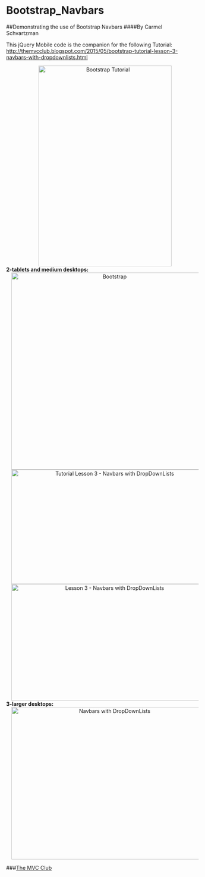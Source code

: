 # Bootstrap_Navbars
##Demonstrating the use of Bootstrap Navbars
####By Carmel Schvartzman

This jQuery Mobile code is the companion for the following Tutorial:
 http://themvcclub.blogspot.com/2015/05/bootstrap-tutorial-lesson-3-navbars-with-dropdownlists.html

<a href="http://themvcclub.blogspot.com/2015/05/bootstrap-tutorial-lesson-3-navbars-with-dropdownlists.html" imageanchor="1" target="_self" style="margin-left: 1em; margin-right: 1em;">


<div class="separator" style="clear: both; text-align: center;">
<a href="http://2.bp.blogspot.com/-sUOmexfFd9I/VV2j7siAsWI/AAAAAAAAK6E/LVBN8XE83BI/s1600/4.png" imageanchor="1" style="margin-left: 1em; margin-right: 1em;"><img alt="Bootstrap Tutorial        " border="0" height="540" src="http://2.bp.blogspot.com/-sUOmexfFd9I/VV2j7siAsWI/AAAAAAAAK6E/LVBN8XE83BI/s540/4.png" width="358" /></a></div>
<div class="separator" style="clear: both;">
<b>
</b></div>
<div class="separator" style="clear: both;">
<b>
</b></div>
<div class="separator" style="clear: both;">
<b>2-tablets and&nbsp;</b><b>medium desktops:</b></div>
<div class="separator" style="clear: both;">
<b>
</b></div>
<div class="separator" style="clear: both; text-align: center;">
<a href="http://2.bp.blogspot.com/-l-qvyhp8_WA/VV2j6yZhHrI/AAAAAAAAK6c/Ca9ip61Gno4/s1600/2.png" imageanchor="1" style="margin-left: 1em; margin-right: 1em;"><img alt="Bootstrap     " border="0" height="530" src="http://2.bp.blogspot.com/-l-qvyhp8_WA/VV2j6yZhHrI/AAAAAAAAK6c/Ca9ip61Gno4/s540/2.png" width="540" /></a></div>
<div class="separator" style="clear: both;">
<b>
</b></div>
<div class="separator" style="clear: both;">
<a href="http://2.bp.blogspot.com/-VdwbB6MBf1w/VV2j6DUh7RI/AAAAAAAAK5s/ZrIz9FBXN2g/s1600/13.png" imageanchor="1" style="margin-left: 1em; margin-right: 1em; text-align: center;"><img alt="Tutorial Lesson 3 - Navbars with DropDownLists        " border="0" height="308" src="http://2.bp.blogspot.com/-VdwbB6MBf1w/VV2j6DUh7RI/AAAAAAAAK5s/ZrIz9FBXN2g/s540/13.png" width="540" /></a></div>
<div class="separator" style="clear: both;">

</div>
<div class="separator" style="clear: both;">
<a href="http://2.bp.blogspot.com/-8gNqWV6_BtA/VV2j6qMrMyI/AAAAAAAAK5w/j8Zylf8Ipnw/s1600/14.png" imageanchor="1" style="margin-left: 1em; margin-right: 1em; text-align: center;"><img alt="Lesson 3 - Navbars with DropDownLists        " border="0" height="314" src="http://2.bp.blogspot.com/-8gNqWV6_BtA/VV2j6qMrMyI/AAAAAAAAK5w/j8Zylf8Ipnw/s540/14.png" width="540" /></a></div>
<div class="separator" style="clear: both;">

</div>
<div class="separator" style="clear: both;">

</div>
<div class="separator" style="clear: both;">

</div>
<div class="separator" style="clear: both;">

</div>
<div class="separator" style="clear: both;">
<b>
</b></div>
<div class="separator" style="clear: both;">
<b>3-larger desktops: </b></div>
<div class="separator" style="clear: both;">
<b>
</b></div>
<div class="separator" style="clear: both;">
<b>
</b></div>
<div class="separator" style="clear: both; text-align: center;">
<a href="http://3.bp.blogspot.com/-YQew3esYkig/VV2j5lv6YZI/AAAAAAAAK6o/n5hgNCneu5o/s1600/1.png" imageanchor="1" style="margin-left: 1em; margin-right: 1em;"><img alt="Navbars with DropDownLists        " border="0" height="410" src="http://3.bp.blogspot.com/-YQew3esYkig/VV2j5lv6YZI/AAAAAAAAK6o/n5hgNCneu5o/s540/1.png" width="540" /></a></div>
<div class="separator" style="clear: both;">
<b>
</b></div>
<div class="separator" style="clear: both;">
<b>
</b></div>


</a>

###<a href="http://themvcclub.blogspot.com/"   target="_new"  >The MVC Club</a>

